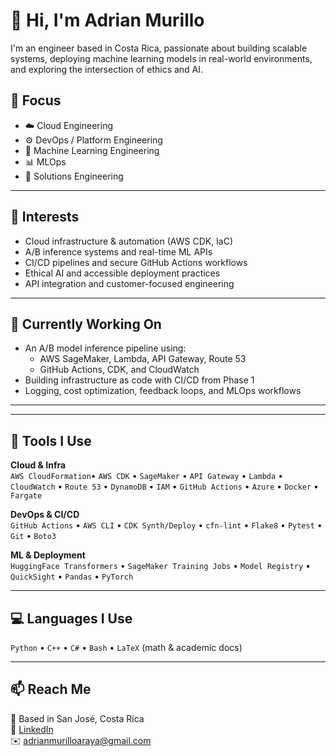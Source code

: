 # 👋 Hi, I'm Adrian Murillo

I'm an engineer based in Costa Rica, passionate about building scalable systems, deploying machine learning models in real-world environments, and exploring the intersection of ethics and AI.

## :wrench: Focus
- :cloud: Cloud Engineering
- ⚙️ DevOps / Platform Engineering
- 🤖 Machine Learning Engineering
- :bar_chart: MLOps
- :construction_worker: Solutions Engineering

---

## 🧠 Interests

- Cloud infrastructure & automation (AWS CDK, IaC)
- A/B inference systems and real-time ML APIs
- CI/CD pipelines and secure GitHub Actions workflows
- Ethical AI and accessible deployment practices
- API integration and customer-focused engineering

---

## 🌱 Currently Working On

- An A/B model inference pipeline using:
   - AWS SageMaker, Lambda, API Gateway, Route 53
   - GitHub Actions, CDK, and CloudWatch
- Building infrastructure as code with CI/CD from Phase 1
- Logging, cost optimization, feedback loops, and MLOps workflows

---

---

## 🧰 Tools I Use

**Cloud & Infra**  
`AWS CloudFormation`• `AWS CDK` • `SageMaker` • `API Gateway` • `Lambda` • `CloudWatch` • `Route 53` • `DynamoDB` • `IAM` • `GitHub Actions` • `Azure` • `Docker` • `Fargate`

**DevOps & CI/CD**  
`GitHub Actions` • `AWS CLI` • `CDK Synth/Deploy` • `cfn-lint` • `Flake8` • `Pytest` • `Git` • `Boto3`

**ML & Deployment**  
`HuggingFace Transformers` • `SageMaker Training Jobs` • `Model Registry` • `QuickSight` • `Pandas` • `PyTorch`

---

## 💻 Languages I Use

`Python` • `C++` • `C#` • `Bash` • `LaTeX` (math & academic docs)

---

## 📫 Reach Me

📍 Based in San José, Costa Rica  
💼 [LinkedIn](https://www.linkedin.com/in/adrian-murillo-araya/)  
✉️ [adrianmurilloaraya@gmail.com](adrianmurilloaraya@gmail.com)  
